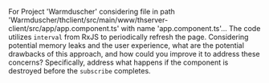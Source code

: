 For Project 'Warmduscher' considering file in path 'Warmduscher/thclient/src/main/www/thserver-client/src/app/app.component.ts' with name 'app.component.ts'... 
The code utilizes `interval` from RxJS to periodically refresh the page. Considering potential memory leaks and the user experience, what are the potential drawbacks of this approach, and how could you improve it to address these concerns? Specifically, address what happens if the component is destroyed before the `subscribe` completes.